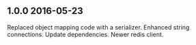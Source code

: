 ## 1.0.0 2016-05-23

Replaced object mapping code with a serializer.
Enhanced string connections.
Update dependencies. Newer redis client.
